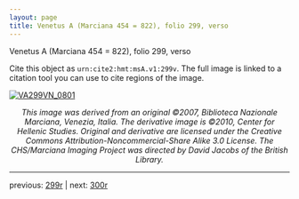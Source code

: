 ```yaml
---
layout: page
title: Venetus A (Marciana 454 = 822), folio 299, verso
---
```


Venetus A (Marciana 454 = 822), folio 299, verso

Cite this object as `urn:cite2:hmt:msA.v1:299v`.  The full image is linked to a citation tool you can use to cite regions of the image.

[![VA299VN_0801](http://www.homermultitext.org/iipsrv?IIIF=/project/homer/pyramidal/deepzoom/hmt/vaimg/2017a/VA299VN_0801.tif/full/800,/0/default.jpg)](http://www.homermultitext.org/ict2/?urn=urn:cite2:hmt:vaimg.2017a:VA299VN_0801) 

<p style="text-align: center; font-style: italic;">This image was derived from an original ©2007, Biblioteca Nazionale Marciana, Venezia, Italia. The derivative image is ©2010, Center for Hellenic Studies. Original and derivative are licensed under the Creative Commons Attribution-Noncommercial-Share Alike 3.0 License. The CHS/Marciana Imaging Project was directed by David Jacobs of the British Library.</p>

---

previous: [299r](../299r/) | next: [300r](../300r/)